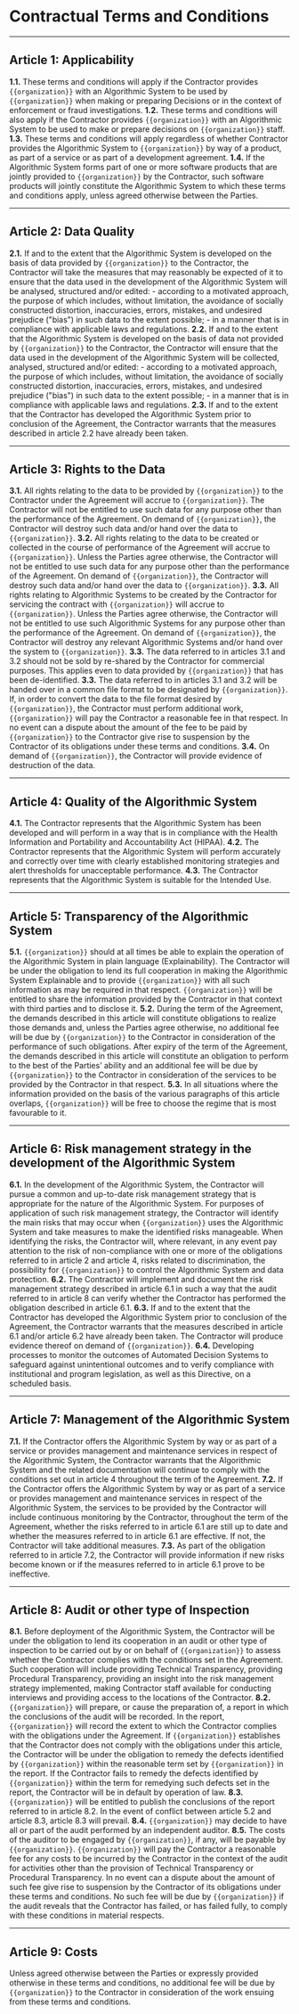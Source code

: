 # Contractual Terms and Conditions

---
## Article 1:   Applicability
**1.1.**	These terms and conditions will apply if the Contractor provides `{{organization}}` with an Algorithmic System to be used by `{{organization}}` when making or preparing Decisions or in the context of enforcement or fraud investigations.
**1.2.**	These terms and conditions will also apply if the Contractor provides `{{organization}}` with an Algorithmic System to be used to make or prepare decisions on `{{organization}}` staff. 
**1.3.**	These terms and conditions will apply regardless of whether Contractor provides the Algorithmic System to `{{organization}}` by way of a product, as part of a service or as part of a development agreement.
**1.4.**	If the Algorithmic System forms part of one or more software products that are jointly provided to `{{organization}}` by the Contractor, such software products will jointly constitute the Algorithmic System to which these terms and conditions apply, unless agreed otherwise between the Parties. 

---
## Article 2:   Data Quality
**2.1.**	If and to the extent that the Algorithmic System is developed on the basis of data provided by `{{organization}}` to the Contractor, the Contractor will take the measures that may reasonably be expected of it to ensure that the data used in the development of the Algorithmic System will be analysed, structured and/or edited:
    - according to a motivated approach, the purpose of which includes, without limitation, the avoidance of socially constructed distortion, inaccuracies, errors, mistakes, and undesired prejudice ("bias") in such data to the extent possible;
    - in a manner that is in compliance with applicable laws and regulations.
**2.2.**	If and to the extent that the Algorithmic System is developed on the basis of data not provided by `{{organization}}` to the Contractor, the Contractor will ensure that the data used in the development of the Algorithmic System will be collected, analysed, structured and/or edited:
    - according to a motivated approach, the purpose of which includes, without limitation, the avoidance of socially constructed distortion, inaccuracies, errors, mistakes, and undesired prejudice ("bias") in such data to the extent possible;
    - in a manner that is in compliance with applicable laws and regulations.
**2.3.**	If and to the extent that the Contractor has developed the Algorithmic System prior to conclusion of the Agreement, the Contractor warrants that the measures described in article 2.2 have already been taken. 

---
## Article 3:   Rights to the Data
**3.1.**	All rights relating to the data to be provided by `{{organization}}` to the Contractor under the Agreement will accrue to `{{organization}}`. The Contractor will not be entitled to use such data for any purpose other than the performance of the Agreement. On demand of `{{organization}}`, the Contractor will destroy such data and/or hand over the data to `{{organization}}`. 
**3.2.**	All rights relating to the data to be created or collected in the course of performance of the Agreement will accrue to `{{organization}}`. Unless the Parties agree otherwise, the Contractor will not be entitled to use such data for any purpose other than the performance of the Agreement. On demand of `{{organization}}`, the Contractor will destroy such data and/or hand over the data to `{{organization}}`. 
**3.3.**    All rights relating to Algorithmic Systems to be created by the Contractor for servicing the contract with `{{organization}}` will accrue to `{{organization}}`. Unless the Parties agree otherwise, the Contractor will not be entitled to use such Algorithmic Systems for any purpose other than the performance of the Agreement. On demand of `{{organization}}`, the Contractor will destroy any relevant Algorithmic Systems and/or hand over the system to `{{organization}}`.
**3.3.**    The data referred to in articles 3.1 and 3.2 should not be sold by re-shared by the Contractor for commercial purposes. This applies even to data provided by `{{organization}}` that has been de-identified.
**3.3.**	The data referred to in articles 3.1 and 3.2 will be handed over in a common file format to be designated by `{{organization}}`. If, in order to convert the data to the file format desired by `{{organization}}`, the Contractor must perform additional work, `{{organization}}` will pay the Contractor a reasonable fee in that respect. In no event can a dispute about the amount of the fee to be paid by `{{organization}}` to the Contractor give rise to suspension by the Contractor of its obligations under these terms and conditions. 
**3.4.**	On demand of `{{organization}}`, the Contractor will provide evidence of destruction of the data.

---
## Article 4:   Quality of the Algorithmic System
**4.1.**	The Contractor represents that the Algorithmic System has been developed and will perform in a way that is in compliance with the Health Information and Portability and Accountability Act (HIPAA).
**4.2.**	The Contractor represents that the Algorithmic System will perform accurately and correctly over time with clearly established monitoring strategies and alert thresholds for unacceptable performance.
**4.3.**	The Contractor represents that the Algorithmic System is suitable for the Intended Use.

---
## Article 5:   Transparency of the Algorithmic System
**5.1.**	`{{organization}}` should at all times be able to explain the operation of the Algorithmic System in plain language (Explainability). The Contractor will be under the obligation to lend its full cooperation in making the Algorithmic System Explainable and to provide `{{organization}}` with all such information as may be required in that respect. `{{organization}}` will be entitled to share the information provided by the Contractor in that context with third parties and to disclose it. 
**5.2.**	During the term of the Agreement, the demands described in this article will constitute obligations to realize those demands and, unless the Parties agree otherwise, no additional fee will be due by `{{organization}}` to the Contractor in consideration of the performance of such obligations. After expiry of the term of the Agreement, the demands described in this article will constitute an obligation to perform to the best of the Parties’ ability and an additional fee will be due by `{{organization}}` to the Contractor in consideration of the services to be provided by the Contractor in that respect.
**5.3.**	In all situations where the information provided on the basis of the various paragraphs of this article overlaps, `{{organization}}` will be free to choose the regime that is most favourable to it.

---
## Article 6:   Risk management strategy in the development of the Algorithmic System
**6.1.**	In the development of the Algorithmic System, the Contractor will pursue a common and up-to-date risk management strategy that is appropriate for the nature of the Algorithmic System. For purposes of application of such risk management strategy, the Contractor will identify the main risks that may occur when `{{organization}}` uses the Algorithmic System and take measures to make the identified risks manageable. When identifying the risks, the Contractor will, where relevant, in any event pay attention to the risk of non-compliance with one or more of the obligations referred to in article 2 and article 4, risks related to discrimination, the possibility for `{{organization}}` to control the Algorithmic System and data protection.
**6.2.**	The Contractor will implement and document the risk management strategy described in article 6.1 in such a way that the audit referred to in article 8 can verify whether the Contractor has performed the obligation described in article 6.1.
**6.3.**	If and to the extent that the Contractor has developed the Algorithmic System prior to conclusion of the Agreement, the Contractor warrants that the measures described in article 6.1 and/or article 6.2 have already been taken. The Contractor will produce evidence thereof on demand of `{{organization}}`.
**6.4.**    Developing processes to monitor the outcomes of Automated Decision Systems to safeguard against unintentional outcomes and to verify compliance with institutional and program legislation, as well as this Directive, on a scheduled basis.

---
## Article 7:   Management of the Algorithmic System
**7.1.**	If the Contractor offers the Algorithmic System by way or as part of a service or provides management and maintenance services in respect of the Algorithmic System, the Contractor warrants that the Algorithmic System and the related documentation will continue to comply with the conditions set out in article 4 throughout the term of the Agreement. 
**7.2.**	If the Contractor offers the Algorithmic System by way or as part of a service or provides management and maintenance services in respect of the Algorithmic System, the services to be provided by the Contractor will include continuous monitoring by the Contractor, throughout the term of the Agreement, whether the risks referred to in article 6.1 are still up to date and whether the measures referred to in article 6.1 are effective. If not, the Contractor will take additional measures. 
**7.3.**	As part of the obligation referred to in article 7.2, the Contractor will provide information if new risks become known or if the measures referred to in article 6.1 prove to be ineffective.

---
## Article 8:   Audit or other type of Inspection
**8.1.**	Before deployment of the Algorithmic System, the Contractor will be under the obligation to lend its cooperation in an audit or other type of inspection to be carried out by or on behalf of `{{organization}}` to assess whether the Contractor complies with the conditions set in the Agreement. Such cooperation will include providing Technical Transparency, providing Procedural Transparency, providing an insight into the risk management strategy implemented, making Contractor staff available for conducting interviews and providing access to the locations of the Contractor.
**8.2.**	`{{organization}}` will prepare, or cause the preparation of, a report in which the conclusions of the audit will be recorded. In the report, `{{organization}}` will record the extent to which the Contractor complies with the obligations under the Agreement. If `{{organization}}` establishes that the Contractor does not comply with the obligations under this article, the Contractor will be under the obligation to remedy the defects identified by `{{organization}}` within the reasonable term set by `{{organization}}` in the report. If the Contractor fails to remedy the defects identified by `{{organization}}` within the term for remedying such defects set in the report, the Contractor will be in default by operation of law.
**8.3.**	`{{organization}}` will be entitled to publish the conclusions of the report referred to in article 8.2. In the event of conflict between article 5.2 and article 8.3, article 8.3 will prevail.
**8.4.**	`{{organization}}` may decide to have all or part of the audit performed by an independent auditor.
**8.5.**	The costs of the auditor to be engaged by `{{organization}}`, if any, will be payable by `{{organization}}`. `{{organization}}` will pay the Contractor a reasonable fee for any costs to be incurred by the Contractor in the context of the audit for activities other than the provision of Technical Transparency or Procedural Transparency. In no event can a dispute about the amount of such fee give rise to suspension by the Contractor of its obligations under these terms and conditions. No such fee will be due by `{{organization}}` if the audit reveals that the Contractor has failed, or has failed fully, to comply with these conditions in material respects. 

---
## Article 9:   Costs
Unless agreed otherwise between the Parties or expressly provided otherwise in these terms and conditions, no additional fee will be due by `{{organization}}` to the Contractor in consideration of the work ensuing from these terms and conditions.
